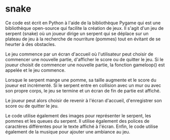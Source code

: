 # snake

Ce code est écrit en Python à l'aide de la bibliothèque Pygame qui est une bibliothèque open-source qui facilite la création de jeux. Il s'agit d'un jeu de serpent (snake) où un joueur dirige un serpent qui se déplace sur un plateau de jeu à la recherche de nourriture (pommes) tout en évitant de se heurter à des obstacles.

Le jeu commence par un écran d'accueil où l'utilisateur peut choisir de commencer une nouvelle partie, d'afficher le score ou de quitter le jeu. Si le joueur choisit de commencer une nouvelle partie, la fonction gameloop() est appelée et le jeu commence.

Lorsque le serpent mange une pomme, sa taille augmente et le score du joueur est incrémenté. Si le serpent entre en collision avec un mur ou avec son propre corps, le jeu se termine et un écran de fin de partie est affiché.

Le joueur peut alors choisir de revenir à l'écran d'accueil, d'enregistrer son score ou de quitter le jeu.

Le code utilise également des images pour représenter le serpent, les pommes et les queues du serpent. Il utilise également des polices de caractères différentes pour le texte affiché à l'écran. Enfin, le code utilise également de la musique pour ajouter une ambiance au jeu.
